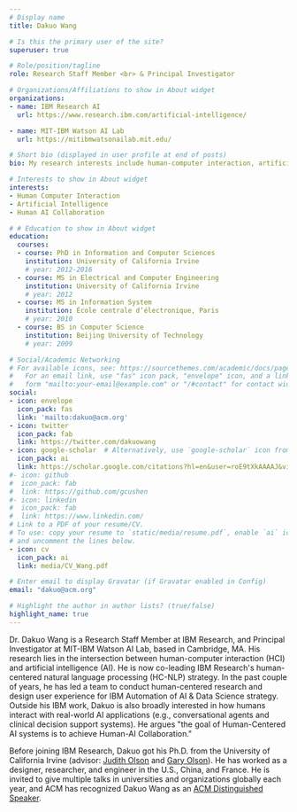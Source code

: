 ```yaml
---
# Display name
title: Dakuo Wang

# Is this the primary user of the site?
superuser: true

# Role/position/tagline
role: Research Staff Member <br> & Principal Investigator

# Organizations/Affiliations to show in About widget
organizations:
- name: IBM Research AI
  url: https://www.research.ibm.com/artificial-intelligence/

- name: MIT-IBM Watson AI Lab
  url: https://mitibmwatsonailab.mit.edu/

# Short bio (displayed in user profile at end of posts)
bio: My research interests include human-computer interaction, artificial intelligence, and human-AI collaboration.

# Interests to show in About widget
interests:
- Human Computer Interaction
- Artificial Intelligence
- Human AI Collaboration

# # Education to show in About widget
education:
  courses:
  - course: PhD in Information and Computer Sciences
    institution: University of California Irvine
    # year: 2012-2016
  - course: MS in Electrical and Computer Engineering
    institution: University of California Irvine
    # year: 2012
  - course: MS in Information System
    institution: École centrale d’électronique, Paris
    # year: 2010
  - course: BS in Computer Science
    institution: Beijing University of Technology
    # year: 2009

# Social/Academic Networking
# For available icons, see: https://sourcethemes.com/academic/docs/page-builder/#icons
#   For an email link, use "fas" icon pack, "envelope" icon, and a link in the
#   form "mailto:your-email@example.com" or "/#contact" for contact widget.
social:
- icon: envelope
  icon_pack: fas
  link: 'mailto:dakuo@acm.org'
- icon: twitter
  icon_pack: fab
  link: https://twitter.com/dakuowang
- icon: google-scholar  # Alternatively, use `google-scholar` icon from `ai` icon pack
  icon_pack: ai
  link: https://scholar.google.com/citations?hl=en&user=roE9tXkAAAAJ&view_op=list_works&sortby=pubdate
#- icon: github
#  icon_pack: fab
#  link: https://github.com/gcushen
#- icon: linkedin
#  icon_pack: fab
#  link: https://www.linkedin.com/
# Link to a PDF of your resume/CV.
# To use: copy your resume to `static/media/resume.pdf`, enable `ai` icons in `params.toml`, 
# and uncomment the lines below.
- icon: cv
  icon_pack: ai
  link: media/CV_Wang.pdf

# Enter email to display Gravatar (if Gravatar enabled in Config)
email: "dakuo@acm.org"

# Highlight the author in author lists? (true/false)
highlight_name: true
---
```


Dr. Dakuo Wang is a Research Staff Member at IBM Research, and Principal Investigator at MIT-IBM Watson AI Lab, based in Cambridge, MA. His research lies in the intersection between human-computer interaction (HCI) and artificial intelligence (AI). He is now co-leading IBM Research's human-centered natural language processing (HC-NLP) strategy. In the past couple of years, he has led a team to conduct human-centered research and design user experience for IBM Automation of AI & Data Science strategy. Outside his IBM work, Dakuo is also broadly interested in how humans interact with real-world AI applications (e.g., conversational agents and clinical decision support systems). He argues "the goal of Human-Centered AI systems is to achieve Human-AI Collaboration." 

Before joining IBM Research, Dakuo got his Ph.D. from the University of California Irvine (advisor: [Judith Olson](https://en.wikipedia.org/wiki/Judith_S._Olson) and [Gary Olson](https://en.wikipedia.org/wiki/Gary_M._Olson)). He has worked as a designer, researcher, and engineer in the U.S., China,  and France. He is invited to give multiple talks in universities and organizations globally each year, and ACM has recognized Dakuo Wang as an [ACM Distinguished Speaker](https://speakers.acm.org/speakers/wang_12069).

<!-- {{< icon name="download" pack="fas" >}} Download my {{< staticref "media/CV_Wang.pdf" "newtab" >}}resumé{{< /staticref >}}. -->

<!-- News:
- news 1
- news 2
- news 3 -->
